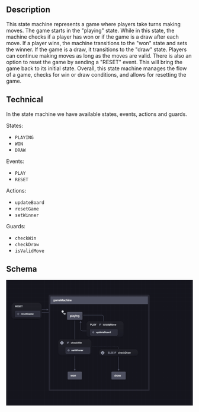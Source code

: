 ## Description

This state machine represents a game where players take turns making moves. The game starts in the "playing" state. While in this state, the machine checks if a player has won or if the game is a draw after each move. If a player wins, the machine transitions to the "won" state and sets the winner. If the game is a draw, it transitions to the "draw" state. Players can continue making moves as long as the moves are valid. There is also an option to reset the game by sending a "RESET" event. This will bring the game back to its initial state. Overall, this state machine manages the flow of a game, checks for win or draw conditions, and allows for resetting the game.

## Technical

In the state machine we have available states, events, actions and guards.

States:

- `PLAYING`
- `WON`
- `DRAW`

Events:

- `PLAY`
- `RESET`

Actions:

- `updateBoard`
- `resetGame`
- `setWinner`

Guards:

- `checkWin`
- `checkDraw`
- `isValidMove`

## Schema

![machine schema](./schemas/game-machine-schema.png)